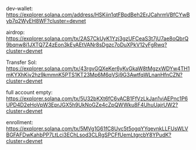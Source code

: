 dev-wallet: https://explorer.solana.com/address/HSKiin1qtFBpdBeh2ErJCahrmVBfCYwByb7q2WyEH8WF?cluster=devnet

airdrop: https://explorer.solana.com/tx/2AS7CkUyK1Yzj3gzUFCeaS3t7jU7ae8oQbrQ9bqnw8i1JXTQ7Z4zEon3kEyAEtVANr8sDgzc7oDuXPkV12yFgRwq?cluster=devnet

Transfer Sol: https://explorer.solana.com/tx/43rgvGQXeKer6yKvGkaW8tMgzxWDYw4TH1mKYXhKiv2hz9kmmnK5PTS1KT23Mp6M6qVSj9G3AwtfqWLnanHfnCZN?cluster=devnet


full account empty: https://explorer.solana.com/tx/5U32bKXt6fC6vACB1FfVzLkJan1viAEPnc1P6UPD4D2eHoVpW3EprJGX5h9UkNoGZe4cZpQWWku8F4UhuUajrUW2?cluster=devnet


enrollment: https://explorer.solana.com/tx/5MVg1G61fC8Uvc5t5ogqYYqevnkLLFUsWLVBGFAFDwKahbPP7LtLci3EChLsod3CLRgSPCFfUemLtgrcbY8YPudK?cluster=devnet